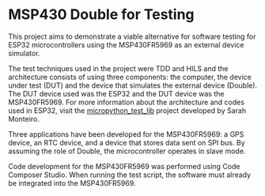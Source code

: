 # MSP430 Double for Testing

This project aims to demonstrate a viable alternative for software testing for ESP32 microcontrollers using the MSP430FR5969 as an external device simulator.

The test techniques used in the project were TDD and HILS and the architecture consists of using three components: the computer, the device under test (DUT) and the device that simulates the external device (Double). The DUT device used was the ESP32 and the DUT device was the MSP430FR5969. 
For more information about the architecture and codes used in ESP32, visit the [micropython_test_lib](https://github.com/saramonteiro/micropython_test_lib) project developed by Sarah Monteiro.

Three applications have been developed for the MSP430FR5969: a GPS device, an RTC device, and a device that stores data sent on SPI bus. By assuming the role of Double, the microcontroller operates in slave mode.

Code development for the MSP430FR5969 was performed using Code Composer Studio. When running the test script, the software must already be integrated into the MSP430FR5969. 
